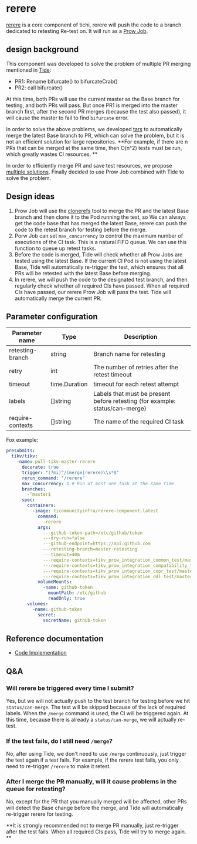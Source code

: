 # rerere

[rerere](https://github.com/ti-community-infra/tichi/tree/master/internal/pkg/rerere) is a core component of tichi, rerere will push the code to a branch dedicated to retesting Re-test on. It will run as a [Prow Job](https://github.com/kubernetes/test-infra/blob/master/prow/jobs.md).

## design background

This component was developed to solve the problem of multiple PR merging mentioned in [Tide](components/tide.md):

- PR1: Rename bifurcate() to bifurcateCrab()
- PR2: call bifurcate()

At this time, both PRs will use the current master as the Base branch for testing, and both PRs will pass. But once PR1 is merged into the master branch first, after the second PR merges (because the test also passed), it will cause the master to fail to find `bifurcate` error.

In order to solve the above problems, we developed [tars](plugins/tars.md) to automatically merge the latest Base branch to PR, which can solve the problem, but it is not an efficient solution for large repositories. **For example, if there are n PRs that can be merged at the same time, then O(n^2) tests must be run, which greatly wastes CI resources. **

In order to efficiently merge PR and save test resources, we propose [multiple solutions](https://github.com/ti-community-infra/rfcs/discussions/13). Finally decided to use Prow Job combined with Tide to solve the problem.

## Design ideas

1. Prow Job will use the [clonerefs](https://github.com/kubernetes/test-infra/tree/master/prow/clonerefs) tool to merge the PR and the latest Base branch and then clone it to the Pod running the test, so We can always get the code base that has merged the latest Base, rerere can push the code to the retest branch for testing before the merge.
2. Porw Job can set `max_concurrency` to control the maximum number of executions of the CI task. This is a natural FIFO queue. We can use this function to queue up retest tasks.
3. Before the code is merged, Tide will check whether all Prow Jobs are tested using the latest Base. If the current CI Pod is not using the latest Base, Tide will automatically re-trigger the test, which ensures that all PRs will be retested with the latest Base before merging.
4. In rerere, we will push the code to the designated test branch, and then regularly check whether all required CIs have passed. When all required CIs have passed, our rerere Prow Job will pass the test. Tide will automatically merge the current PR.

## Parameter configuration

| Parameter name   | Type          | Description                                                                  |
| ---------------- | ------------- | ---------------------------------------------------------------------------- |
| retesting-branch | string        | Branch name for retesting                                                    |
| retry            | int           | The number of retries after the retest timeout                               |
| timeout          | time.Duration | timeout for each retest attempt                                              |
| labels           | []string      | Labels that must be present before retesting (for example: status/can-merge) |
| require-contexts | []string      | The name of the required CI task                                             |


Fox example:

```yaml
presubmits:
  tikv/tikv:
    -name: pull-tikv-master-rerere
      decorate: true
      trigger: "(?mi)^/(merge|rerere)\\s*$"
      rerun_command: "/rerere"
      max_concurrency: 1 # Run at most one task at the same time
      branches:
        -^master$
      spec:
        containers:
          -image: ticommunityinfra/rerere-component:latest
            command:
              -rerere
            args:
              ---github-token-path=/etc/github/token
              ---dry-run=false
              ---github-endpoint=https://api.github.com
              ---retesting-branch=master-retesting
              ---timeout=40m
              ---require-contexts=tikv_prow_integration_common_test/master-retesting
              ---require-contexts=tikv_prow_integration_compatibility_test/master-retesting
              ---require-contexts=tikv_prow_integration_copr_test/master-retesting
              ---require-contexts=tikv_prow_integration_ddl_test/master-retesting
            volumeMounts:
              -name: github-token
                mountPath: /etc/github
                readOnly: true
        volumes:
          -name: github-token
            secret:
              secretName: github-token
```

## Reference documentation

- [Code Implementation](https://github.com/ti-community-infra/tichi/tree/master/internal/pkg/rerere)

## Q&A

### Will rerere be triggered every time I submit?

Yes, but we will not actually push to the test branch for testing before we hit `status/can-merge`. The test will be skipped because of the lack of required labels. When the `/merge` command is used, the CI will be triggered again. At this time, because there is already a `status/can-merge`, we will actually re-test.

### If the test fails, do I still need `/merge`?

No, after using Tide, we don't need to use `/merge` continuously, just trigger the test again if a test fails. For example, if the rerere test fails, you only need to re-trigger `/rerere` to make it retest.

### After I merge the PR manually, will it cause problems in the queue for retesting?

No, except for the PR that you manually merged will be affected, other PRs will detect the Base change before the merge, and Tide will automatically re-trigger rerere for testing. 

**It is strongly recommended not to merge PR manually, just re-trigger after the test fails. When all required CIs pass, Tide will try to merge again. **